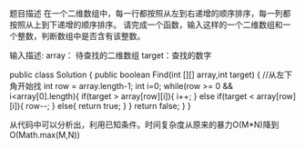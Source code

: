 题目描述
在一个二维数组中，每一行都按照从左到右递增的顺序排序，每一列都按照从上到下递增的顺序排序。
请完成一个函数，输入这样的一个二维数组和一个整数，判断数组中是否含有该整数。 

输入描述:
array： 待查找的二维数组
target：查找的数字

public class Solution {
    public boolean Find(int [][] array,int target) {
        //从左下角开始找
		int row = array.length-1;
        int i=0;
        while(row >= 0 && i<array[0].length){
           	if(target > array[row][i]){
                i++;
            }
            else if(target < array[row][i]){
                row--;
            }
            else{
                return true;
            }
        }
     	return false;
    }
}

从代码中可以分析出，利用已知条件。时间复杂度从原来的暴力O(M*N)降到O(Math.max(M,N))

